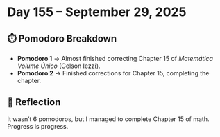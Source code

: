 # Day 155 – September 29, 2025

## ⏱️ Pomodoro Breakdown
- **Pomodoro 1** → Almost finished correcting Chapter 15 of *Matemática Volume Único* (Gelson Iezzi).  
- **Pomodoro 2** → Finished corrections for Chapter 15, completing the chapter.  

## 💬 Reflection
It wasn’t 6 pomodoros, but I managed to complete Chapter 15 of math. Progress is progress.
